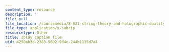 ```yaml
---
content_type: resource
description: ''
file: null
file_location: /coursemedia/8-821-string-theory-and-holographic-duality-fall-2014/4250ab3d238356029d4c244b1135d7a4_LTEtH1gzwoE.vtt
file_type: application/x-subrip
resourcetype: Other
title: 3play caption file
uid: 4250ab3d-2383-5602-9d4c-244b1135d7a4
---
```

